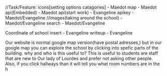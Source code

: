 //Task/Feature:
icons[setting options catagories] - Maedot
map - Maedot
api(Embedded) - Maedot
api(start work) - Evangeline
apikey - Maedot/Evangeline
//images(taking around the school) - Maedot/Evangeline
search - Maedot/Evangeline


Coordinate of school insert - Evangeline
writeup - Evangeline

Our website is normal google map version(have postal adresses,) but in our google map you can explore the school by clicking into spefic parts of the building.
why and who is this useful to?
This is useful to students are staff that are new to Our lady of Lourdes and prefer not asking other people. Also, if you click hallways than it will tell you what room numbers are in the h

